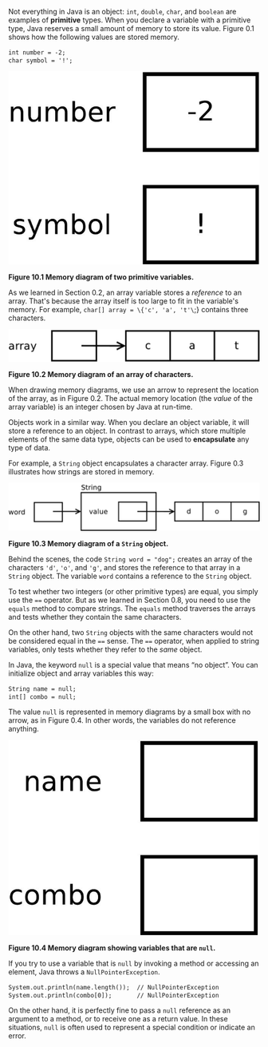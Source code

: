 Not everything in Java is an object: `int`, `double`, `char`, and `boolean` are examples of **primitive** types.
When you declare a variable with a primitive type, Java reserves a small amount of memory to store its value.
Figure 0.1 shows how the following values are stored memory.

```code
int number = -2;
char symbol = '!';
```

![Figure 10.1 Memory diagram of two primitive variables.](figs/mem1.jpg)

**Figure 10.1 Memory diagram of two primitive variables.**


As we learned in Section 0.2, an array variable stores a *reference* to an array.
That's because the array itself is too large to fit in the variable's memory.
For example, `char[] array = \{'c', 'a', 't'\`;} contains three characters.

![Figure 10.2 Memory diagram of an array of characters.](figs/mem2.jpg)

**Figure 10.2 Memory diagram of an array of characters.**

When drawing memory diagrams, we use an arrow to represent the location of the array, as in Figure 0.2.
The actual memory location (the *value* of the array variable) is an integer chosen by Java at run-time.

Objects work in a similar way.
When you declare an object variable, it will store a reference to an object.
In contrast to arrays, which store multiple elements of the same data type, objects can be used to **encapsulate** any type of data.

For example, a `String` object encapsulates a character array.
Figure 0.3 illustrates how strings are stored in memory.

![Figure 10.3 Memory diagram of a `String` object.](figs/mem3.jpg)

**Figure 10.3 Memory diagram of a `String` object.**

Behind the scenes, the code `String word = "dog";` creates an array of the characters `'d'`, `'o'`, and `'g'`, and stores the reference to that array in a `String` object.
The variable `word` contains a reference to the `String` object.


To test whether two integers (or other primitive types) are equal, you simply use the `==` operator.
But as we learned in Section 0.8, you need to use the `equals` method to compare strings.
The `equals` method traverses the arrays and tests whether they contain the same characters.

On the other hand, two `String` objects with the same characters would not be considered equal in the `==` sense.
The `==` operator, when applied to string variables, only tests whether they refer to the *same* object.




In Java, the keyword `null` is a special value that means “no object”.
You can initialize object and array variables this way:

```code
String name = null;
int[] combo = null;
```

The value `null` is represented in memory diagrams by a small box with no arrow, as in Figure 0.4.
In other words, the variables do not reference anything.

![Figure 10.4 Memory diagram showing variables that are `null`.](figs/mem4.jpg)

**Figure 10.4 Memory diagram showing variables that are `null`.**


If you try to use a variable that is `null` by invoking a method or accessing an element, Java throws a `NullPointerException`.

```code
System.out.println(name.length());  // NullPointerException
System.out.println(combo[0]);       // NullPointerException
```

On the other hand, it is perfectly fine to pass a `null` reference as an argument to a method, or to receive one as a return value.
In these situations, `null` is often used to represent a special condition or indicate an error.